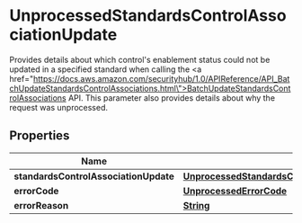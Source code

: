 

# UnprocessedStandardsControlAssociationUpdate

Provides details about which control's enablement status could not be updated in a specified standard when calling the <a href=\"https://docs.aws.amazon.com/securityhub/1.0/APIReference/API_BatchUpdateStandardsControlAssociations.html\">BatchUpdateStandardsControlAssociations</a> API. This parameter also provides details about why the request was unprocessed. 

## Properties

| Name | Type | Description | Notes |
|------------ | ------------- | ------------- | -------------|
|**standardsControlAssociationUpdate** | [**UnprocessedStandardsControlAssociationUpdateStandardsControlAssociationUpdate**](UnprocessedStandardsControlAssociationUpdateStandardsControlAssociationUpdate.md) |  |  |
|**errorCode** | [**UnprocessedErrorCode**](UnprocessedErrorCode.md) |  |  |
|**errorReason** | [**String**](String.md) |  |  [optional] |



